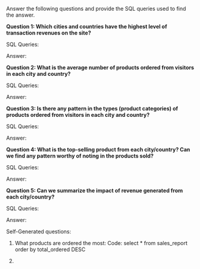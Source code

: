 Answer the following questions and provide the SQL queries used to find the answer.

    
**Question 1: Which cities and countries have the highest level of transaction revenues on the site?**


SQL Queries:



Answer:




**Question 2: What is the average number of products ordered from visitors in each city and country?**


SQL Queries:



Answer:





**Question 3: Is there any pattern in the types (product categories) of products ordered from visitors in each city and country?**


SQL Queries:



Answer:





**Question 4: What is the top-selling product from each city/country? Can we find any pattern worthy of noting in the products sold?**


SQL Queries:



Answer:





**Question 5: Can we summarize the impact of revenue generated from each city/country?**

SQL Queries:



Answer:



Self-Generated questions:
1. What products are ordered the most:
   Code: select *
from sales_report
order by total_ordered DESC

2. 



